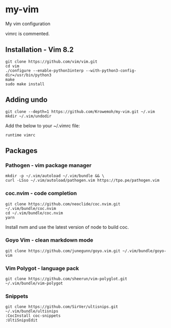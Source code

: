 # my-vim

My vim configuration

vimrc is commented.

## Installation - Vim 8.2

    git clone https://github.com/vim/vim.git
    cd vim
    ./configure --enable-python3interp --with-python3-config-dir=/usr/bin/python3
    make
    sudo make install


## Adding undo

    git clone --depth=1 https://github.com/Krowemoh/my-vim.git ~/.vim
    mkdir ~/.vim/undodir

Add the below to your ~/.vimrc file:
    
    runtime vimrc

## Packages

### Pathogen - vim package manager

    mkdir -p ~/.vim/autoload ~/.vim/bundle && \
    curl -LSso ~/.vim/autoload/pathogen.vim https://tpo.pe/pathogen.vim

### coc.nvim - code completion

    git clone https://github.com/neoclide/coc.nvim.git ~/.vim/bundle/coc.nvim
    cd ~/.vim/bundle/coc.nvim
    yarn 

Install nvm and use the latest version of node to build coc.

### Goyo Vim - clean markdown mode

    git clone https://github.com/junegunn/goyo.vim.git ~/.vim/bundle/goyo-vim

### Vim Polygot - language pack

    git clone https://github.com/sheerun/vim-polyglot.git ~/.vim/bundle/vim-polygot

### Snippets
    
    git clone https://github.com/SirVer/ultisnips.git ~/.vim/bundle/ultisnips
    :CocInstall coc-snippets
    :UltiSnipsEdit
